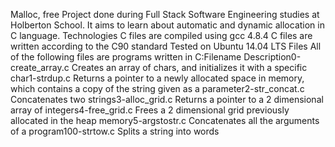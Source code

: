 Malloc, free 
Project done during Full Stack Software Engineering studies at Holberton School. It aims to learn about automatic and dynamic
allocation in C language. 
Technologies 
C files are compiled using gcc 4.8.4
C files are written according to the C90 standard
Tested on Ubuntu 14.04 LTS 
Files 
All of the following files are programs written in C:Filename Description0-create_array.c Creates an array of chars, and initializes it with a specific char1-strdup.c Returns a pointer to a newly allocated space in memory, which contains a copy of the string given as a
parameter2-str_concat.c Concatenates two strings3-alloc_grid.c Returns a pointer to a 2 dimensional array of integers4-free_grid.c Frees a 2 dimensional grid previously allocated in the heap memory5-argstostr.c Concatenates all the arguments of a program100-strtow.c Splits a string into words
